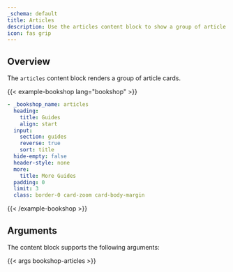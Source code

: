 ```yaml
---
_schema: default
title: Articles
description: Use the articles content block to show a group of article cards.
icon: fas grip
---
```


## Overview

The `articles` content block renders a group of article cards.

<!-- markdownlint-disable MD037 -->
{{< example-bookshop lang="bookshop" >}}

```yml
- _bookshop_name: articles
  heading:
    title: Guides
    align: start
  input:
    section: guides
    reverse: true
    sort: title
  hide-empty: false
  header-style: none
  more:
    title: More Guides
  padding: 0
  limit: 3
  class: border-0 card-zoom card-body-margin
```

{{< /example-bookshop >}}
<!-- markdownlint-enable MD037 -->

## Arguments

The content block supports the following arguments:

{{< args bookshop-articles >}}
